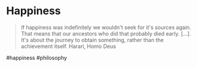 # Happiness

> If happiness was indefinitely we wouldn't seek for it's sources again. That
> means that our ancestors who did that probably died early. [...]. It's about
> the journey to obtain something, rather than the achievement itself.
> Harari, Homo Deus

#happiness
#philosophy
